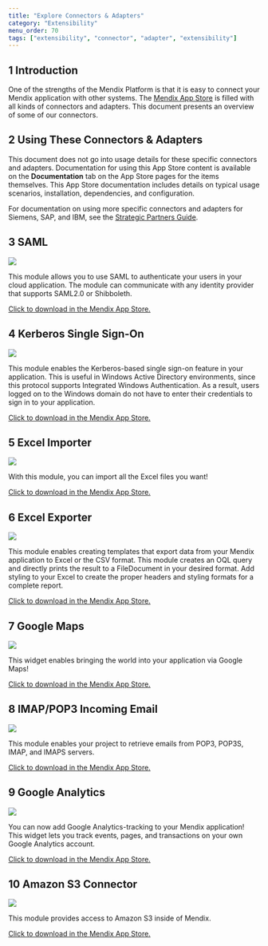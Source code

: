 ```yaml
---
title: "Explore Connectors & Adapters"
category: "Extensibility"
menu_order: 70
tags: ["extensibility", "connector", "adapter", "extensibility"]
---
```


## 1 Introduction

One of the strengths of the Mendix Platform is that it is easy to connect your Mendix application with other systems. The [Mendix App Store](https://appstore.home.mendix.com/index3.html) is filled with all kinds of connectors and adapters. This document presents an overview of some of our connectors.

## 2 Using These Connectors & Adapters

This document does not go into usage details for these specific connectors and adapters. Documentation for using this App Store content is available on the **Documentation** tab on the App Store pages for the items themselves. This App Store documentation includes details on typical usage scenarios, installation, dependencies, and configuration.

For documentation on using more specific connectors and adapters for Siemens, SAP, and IBM, see the [Strategic Partners Guide](/partners/index).

## 3 SAML

[![](attachments/18448690/SAML.png)](https://appstore.home.mendix.com/link/app/1174/)

This module allows you to use SAML to authenticate your users in your cloud application. The module can communicate with any identity provider that supports SAML2.0 or Shibboleth.

[Click to download in the Mendix App Store.](https://appstore.home.mendix.com/link/app/1174/)

## 4 Kerberos Single Sign-On

[![](attachments/18448690/kerberos.png)](https://appstore.home.mendix.com/link/app/25/)

This module enables the Kerberos-based single sign-on feature in your application. This is useful in Windows Active Directory environments, since this protocol supports Integrated Windows Authentication. As a result, users logged on to the Windows domain do not have to enter their credentials to sign in to your application.

[Click to download in the Mendix App Store.](https://appstore.home.mendix.com/link/app/25/)

## 5 Excel Importer

[![](attachments/18448690/excel_importer.png)](https://appstore.home.mendix.com/link/app/72/)

With this module, you can import all the Excel files you want!

[Click to download in the Mendix App Store.](https://appstore.home.mendix.com/link/app/72/)

## 6 Excel Exporter

[![](attachments/18448690/excel_exporter.png)](https://appstore.home.mendix.com/link/app/726/)

This module enables creating templates that export data from your Mendix application to Excel or the CSV format. This module creates an OQL query and directly prints the result to a FileDocument in your desired format. Add styling to your Excel to create the proper headers and styling formats for a complete report.

[Click to download in the Mendix App Store.](https://appstore.home.mendix.com/link/app/726/)

## 7 Google Maps

[![](attachments/18448690/google_maps.png)](https://appstore.home.mendix.com/link/app/48911/)

This widget enables bringing the world into your application via Google Maps!

[Click to download in the Mendix App Store.](https://appstore.home.mendix.com/link/app/48911/)

## 8 IMAP/POP3 Incoming Email

[![](attachments/18448690/imap.png)](https://appstore.home.mendix.com/link/app/1042/)

This module enables your project to retrieve emails from POP3, POP3S, IMAP, and IMAPS servers.

[Click to download in the Mendix App Store.](https://appstore.home.mendix.com/link/app/1042/)

## 9 Google Analytics

[![](attachments/18448690/google_analytics.png)](https://appstore.home.mendix.com/link/app/105/)

You can now add Google Analytics-tracking to your Mendix application! This widget lets you track events, pages, and transactions on your own Google Analytics account.

[Click to download in the Mendix App Store.](https://appstore.home.mendix.com/link/app/105/)

## 10 Amazon S3 Connector

[![](attachments/18448690/19399077.png)](https://appstore.home.mendix.com/link/app/2074/Mendix/Amazon-S3-Connector)

This module provides access to Amazon S3 inside of Mendix.

[Click to download in the Mendix App Store.](https://appstore.home.mendix.com/link/app/2074/Mendix/Amazon-S3-Connector)